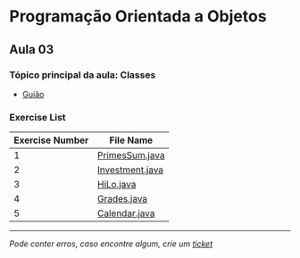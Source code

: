 # Programação Orientada a Objetos
## Aula 03
### Tópico principal da aula: Classes

* [Guião](https://git.tiagorg.pt/TiagoRG/uaveiro-leci/src/branch/main/1ano/2semestre/poo/guides/POO-2021-aula03.pdf)

### Exercise List
| Exercise Number | File Name                                                                                                            |
|-----------------|----------------------------------------------------------------------------------------------------------------------|
| 1               | [PrimesSum.java](https://github.com/TiagoRG/uaveiro-leci/blob/master/1ano/2semestre/poo/src/aula03/PrimesSum.java)   |
| 2               | [Investment.java](https://github.com/TiagoRG/uaveiro-leci/blob/master/1ano/2semestre/poo/src/aula03/Investment.java) |
| 3               | [HiLo.java](https://github.com/TiagoRG/uaveiro-leci/blob/master/1ano/2semestre/poo/src/aula03/HiLo.java)             |
| 4               | [Grades.java](https://github.com/TiagoRG/uaveiro-leci/blob/master/1ano/2semestre/poo/src/aula03/Grades.java)         |
| 5               | [Calendar.java](https://github.com/TiagoRG/uaveiro-leci/blob/master/1ano/2semestre/poo/src/aula03/Calendar.java)     |

---
*Pode conter erros, caso encontre algum, crie um* [*ticket*](https://github.com/TiagoRG/uaveiro-leci/issues/new)
